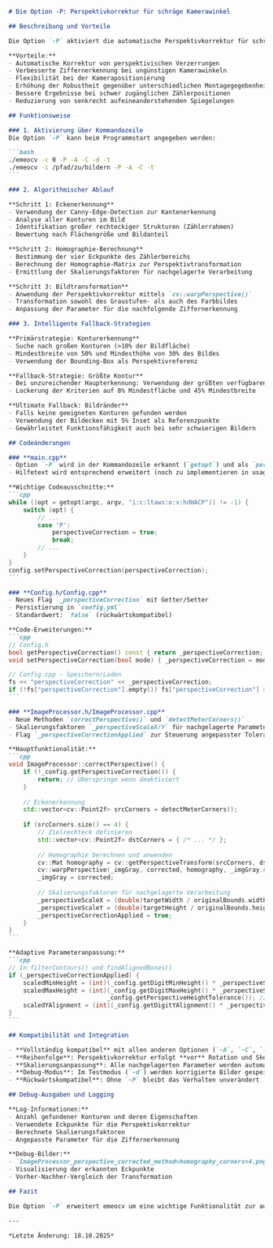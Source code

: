 ````markdown
# Die Option -P: Perspektivkorrektur für schräge Kamerawinkel

## Beschreibung und Vorteile

Die Option `-P` aktiviert die automatische Perspektivkorrektur für schräg aufgenommene Zählerbilder. Wenn die Kamera nicht perfekt senkrecht vor dem Zähler positioniert ist, entstehen perspektivische Verzerrungen, die die Ziffernerkennung erheblich beeinträchtigen können. Die Perspektivkorrektur erkennt automatisch die Ecken der Zähleranzeige und transformiert das Bild in eine frontale Ansicht.

**Vorteile:**
- Automatische Korrektur von perspektivischen Verzerrungen
- Verbesserte Ziffernerkennung bei ungünstigen Kamerawinkeln  
- Flexibilität bei der Kamerapositionierung
- Erhöhung der Robustheit gegenüber unterschiedlichen Montagegegebenheiten
- Bessere Ergebnisse bei schwer zugänglichen Zählerpositionen
- Reduzierung von senkrecht aufeineanderstehenden Spiegelungen

## Funktionsweise

### 1. Aktivierung über Kommandozeile
Die Option `-P` kann beim Programmstart angegeben werden:

```bash
./emeocv -c 0 -P -A -C -d -t
./emeocv -i /pfad/zu/bildern -P -A -C -t
```

### 2. Algorithmischer Ablauf

**Schritt 1: Eckenerkennung**
- Verwendung der Canny-Edge-Detection zur Kantenerkennung
- Analyse aller Konturen im Bild
- Identifikation großer rechteckiger Strukturen (Zählerrahmen)
- Bewertung nach Flächengröße und Bildanteil

**Schritt 2: Homographie-Berechnung**
- Bestimmung der vier Eckpunkte des Zählerbereichs
- Berechnung der Homographie-Matrix zur Perspektivtransformation
- Ermittlung der Skalierungsfaktoren für nachgelagerte Verarbeitung

**Schritt 3: Bildtransformation**
- Anwendung der Perspektivkorrektur mittels `cv::warpPerspective()`
- Transformation sowohl des Graustufen- als auch des Farbbildes
- Anpassung der Parameter für die nachfolgende Ziffernerkennung

### 3. Intelligente Fallback-Strategien

**Primärstrategie: Konturerkennung**
- Suche nach großen Konturen (>10% der Bildfläche)
- Mindestbreite von 50% und Mindesthöhe von 30% des Bildes
- Verwendung der Bounding-Box als Perspektivreferenz

**Fallback-Strategie: Größte Kontur**
- Bei unzureichender Haupterkennung: Verwendung der größten verfügbaren Kontur
- Lockerung der Kriterien auf 8% Mindestfläche und 45% Mindestbreite

**Ultimate Fallback: Bildränder**
- Falls keine geeigneten Konturen gefunden werden
- Verwendung der Bildecken mit 5% Inset als Referenzpunkte
- Gewährleistet Funktionsfähigkeit auch bei sehr schwierigen Bildern

## Codeänderungen

### **main.cpp**
- Option `-P` wird in der Kommandozeile erkannt (`getopt`) und als `perspectiveCorrection` an die Konfiguration übergeben
- Hilfetext wird entsprechend erweitert (noch zu implementieren in usage())

**Wichtige Codeausschnitte:**
```cpp
while ((opt = getopt(argc, argv, "i:c:ltaws:o:v:hdHACP")) != -1) {
    switch (opt) {
        // ...
        case 'P':
            perspectiveCorrection = true;
            break;
        // ...
    }
}
config.setPerspectiveCorrection(perspectiveCorrection);
```

### **Config.h/Config.cpp**
- Neues Flag `_perspectiveCorrection` mit Getter/Setter
- Persistierung in `config.yml`
- Standardwert: `false` (rückwärtskompatibel)

**Code-Erweiterungen:**
```cpp
// Config.h
bool getPerspectiveCorrection() const { return _perspectiveCorrection; }
void setPerspectiveCorrection(bool mode) { _perspectiveCorrection = mode; }

// Config.cpp - Speichern/Laden
fs << "perspectiveCorrection" << _perspectiveCorrection;
if (!fs["perspectiveCorrection"].empty()) fs["perspectiveCorrection"] >> _perspectiveCorrection;
```

### **ImageProcessor.h/ImageProcessor.cpp**
- Neue Methoden `correctPerspective()` und `detectMeterCorners()`
- Skalierungsfaktoren `_perspectiveScaleX/Y` für nachgelagerte Parameteranpassung
- Flag `_perspectiveCorrectionApplied` zur Steuerung angepasster Toleranzen

**Hauptfunktionalität:**
```cpp
void ImageProcessor::correctPerspective() {
    if (!_config.getPerspectiveCorrection()) {
        return; // Überspringe wenn deaktiviert
    }
    
    // Eckenerkennung
    std::vector<cv::Point2f> srcCorners = detectMeterCorners();
    
    if (srcCorners.size() == 4) {
        // Zielrechteck definieren
        std::vector<cv::Point2f> dstCorners = { /* ... */ };
        
        // Homographie berechnen und anwenden
        cv::Mat homography = cv::getPerspectiveTransform(srcCorners, dstCorners);
        cv::warpPerspective(_imgGray, corrected, homography, _imgGray.size());
        _imgGray = corrected;
        
        // Skalierungsfaktoren für nachgelagerte Verarbeitung
        _perspectiveScaleX = (double)targetWidth / originalBounds.width;
        _perspectiveScaleY = (double)targetHeight / originalBounds.height;
        _perspectiveCorrectionApplied = true;
    }
}
```

**Adaptive Parameteranpassung:**
```cpp
// In filterContours() und findAlignedBoxes()
if (_perspectiveCorrectionApplied) {
    scaledMinHeight = (int)(_config.getDigitMinHeight() * _perspectiveScaleY);
    scaledMaxHeight = (int)(_config.getDigitMaxHeight() * _perspectiveScaleY * 
                           _config.getPerspectiveHeightTolerance()); // 130% Toleranz
    scaledYAlignment = (int)(_config.getDigitYAlignment() * _perspectiveScaleY * 1.5);
}
```

## Kompatibilität und Integration

- **Vollständig kompatibel** mit allen anderen Optionen (`-A`, `-C`, `-H`, `-d`)
- **Reihenfolge**: Perspektivkorrektur erfolgt **vor** Rotation und Skew-Korrektur
- **Skalierungsanpassung**: Alle nachgelagerten Parameter werden automatisch an die neue Bildgeometrie angepasst
- **Debug-Modus**: Im Testmodus (`-d`) werden korrigierte Bilder gespeichert
- **Rückwärtskompatibel**: Ohne `-P` bleibt das Verhalten unverändert

## Debug-Ausgaben und Logging

**Log-Informationen:**
- Anzahl gefundener Konturen und deren Eigenschaften
- Verwendete Eckpunkte für die Perspektivkorrektur
- Berechnete Skalierungsfaktoren
- Angepasste Parameter für die Ziffernerkennung

**Debug-Bilder:**
- `ImageProcessor_perspective_corrected_method=homography_corners=4.png`
- Visualisierung der erkannten Eckpunkte
- Vorher-Nachher-Vergleich der Transformation

## Fazit

Die Option `-P` erweitert emeocv um eine wichtige Funktionalität zur automatischen Perspektivkorrektur. Sie ermöglicht eine flexiblere Kamerapositionierung und verbessert die Robustheit der Ziffernerkennung bei ungünstigen Aufnahmewinkeln. Die Implementierung ist vollständig in das bestehende System integriert und berücksichtigt die Auswirkungen der Perspektivkorrektur auf alle nachgelagerten Verarbeitungsschritte.

---

*Letzte Änderung: 18.10.2025*
````